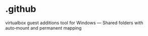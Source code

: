 # .github
virtualbox guest additions tool for Windows — Shared folders with auto‑mount and permanent mapping
